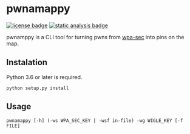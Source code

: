 # pwnamappy
[![license badge](https://img.shields.io/github/license/strlght/pwnamappy)](https://github.com/strlght/pwnamappy/blob/main/LICENSE) [![static analysis badge](https://github.com/strlght/pwnamappy/workflows/Static%20analysis/badge.svg)](https://github.com/strlght/pwnamappy/actions?query=workflow%3A%22Static+analysis%22)

pwnamppy is a CLI tool for turning pwns from [wpa-sec](https://wpa-sec.stanev.org) into pins on the map.

## Instalation
Python 3.6 or later is required.

    python setup.py install

## Usage
    pwnamappy [-h] (-ws WPA_SEC_KEY | -wsf in-file) -wg WIGLE_KEY [-f FILE]